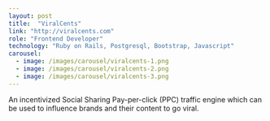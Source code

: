 ```yaml
---
layout: post
title:  "ViralCents"
link: "http://viralcents.com"
role: "Frontend Developer"
technology: "Ruby on Rails, Postgresql, Bootstrap, Javascript"
carousel:
  - image: /images/carousel/viralcents-1.png
  - image: /images/carousel/viralcents-2.png
  - image: /images/carousel/viralcents-3.png
---
```

An incentivized Social Sharing Pay-per-click (PPC) traffic engine which can be used to influence
brands and their content to go viral.
